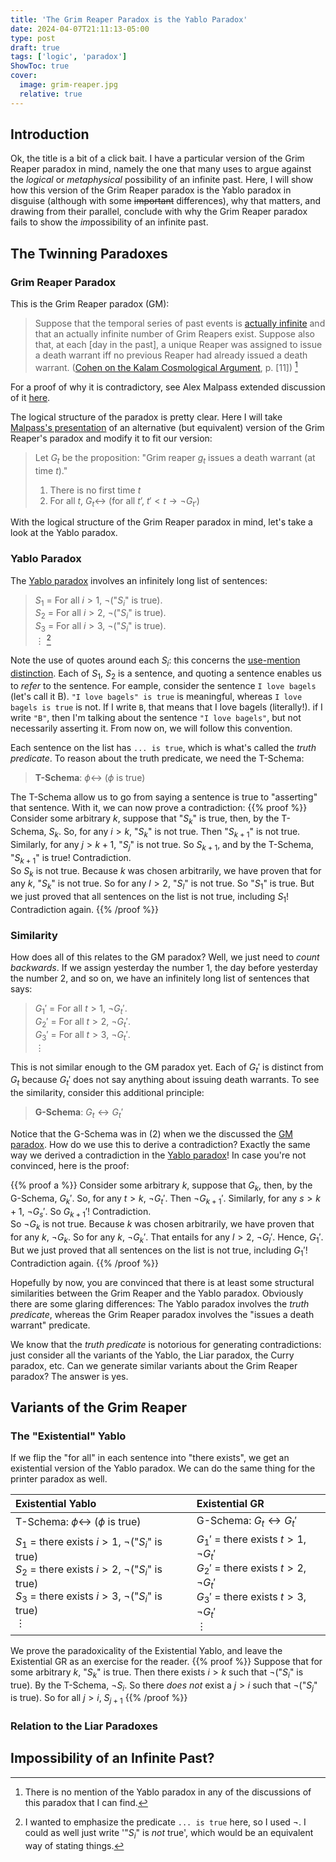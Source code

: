 ```yaml
---
title: 'The Grim Reaper Paradox is the Yablo Paradox'
date: 2024-04-07T21:11:13-05:00
type: post
draft: true
tags: ['logic', 'paradox']
ShowToc: true
cover:
  image: grim-reaper.jpg
  relative: true
---
```


## Introduction
Ok, the title is a bit of a click bait. I have a particular version of the Grim Reaper paradox in mind, namely the one that many uses to argue against the *logical* or *metaphysical* possibility of an infinite past. Here, I will show how this version of the Grim Reaper paradox is the Yablo paradox in disguise (although with some ~~important~~ differences), why that matters, and drawing from their parallel, conclude with why the Grim Reaper paradox fails to show the *im*possibility of an infinite past.

## The Twinning Paradoxes
### Grim Reaper Paradox
This is the Grim Reaper paradox (GM):
> Suppose that the temporal series of past events is [actually infinite](https://en.wikipedia.org/wiki/Actual_infinity) and that an actually infinite number of Grim Reapers exist. Suppose also that, at each [day in the past], a unique Reaper was assigned to issue a death warrant iff no previous Reaper had already issued a death warrant. ([Cohen on the Kalam Cosmological Argument](https://philarchive.org/archive/COHEFA-2), p. [11]) [^1]

For a proof of why it is contradictory, see Alex Malpass extended discussion of it [here](https://useofreason.wordpress.com/2020/01/07/the-paradox-of-dry-eternity/).
[^1]: There is no mention of the Yablo paradox in any of the discussions of this paradox that I can find.

The logical structure of the paradox is pretty clear. Here I will take [Malpass's presentation](https://useofreason.wordpress.com/2020/07/12/the-logical-form-of-the-grim-reaper-paradox/) of an alternative (but equivalent) version of the Grim Reaper's paradox and modify it to fit our version:
>Let $G_t$ be the proposition: "Grim reaper $g_t$ issues a death warrant (at time $t$)."
> 1. There is no first time $t$
> 2. For all $t$, $G_t \leftrightarrow$ (for all $t’$, $t ' \lt t \rightarrow \lnot G_{t'}$)  

With the logical structure of the Grim Reaper paradox in mind, let's take a look at the Yablo paradox.
### Yablo Paradox
The [Yablo paradox](https://en.wikipedia.org/wiki/Stephen_Yablo#Yablo's_paradox) involves an infinitely long list of sentences:  
>$S_1$ = For all $i \gt 1$, $\lnot$("$S_i$" is true).  
>$S_2$ = For all $i \gt 2$, $\lnot$("$S_i$" is true).  
>$S_3$ = For all $i \gt 3$, $\lnot$("$S_i$" is true).  
>$\vdots$  [^2]
[^2]: I wanted to emphasize the predicate `... is true` here, so I used $\lnot$. I could as well just write '"$S_i$" is *not* true', which would be an equivalent way of stating things.

Note the use of quotes around each $S_i$: this concerns the [use-mention distinction](https://en.wikipedia.org/wiki/Use%E2%80%93mention_distinction). Each of $S_1$, $S_2$ is a sentence,  and quoting a sentence enables us to *refer* to the sentence. For eample, consider the sentence `I love bagels` (let's call it B). `"I love bagels" is true` is meaningful, whereas `I love bagels is true` is not. If I write `B`, that means that I love bagels (literally!). if I write `"B"`, then I'm talking about the sentence `"I love bagels"`, but not necessarily asserting it. From now on, we will follow this convention. 

Each sentence on the list has `... is true`, which is what's called the *truth predicate*. To reason about the truth predicate, we need the T-Schema:
> **T-Schema**: $\phi\leftrightarrow$ ($\phi$ is true)  

The T-Schema allow us to go from saying a sentence is true to "asserting" that sentence. With it, we can now prove a contradiction:
{{% proof %}}
Consider some arbitrary $k$, suppose that "$S_k$" is true, then, by the T-Schema, $S_k$. So, for any $i \gt k$, "$S_k$" is not true. Then "$S_{k+1}$" is not true.  Similarly, for any $j \gt {k+1}$, "$S_{j}$" is not true. So $S_{k+1}$, and by the T-Schema, "$S_{k+1}$" is true! Contradiction.  
So $S_k$ is not true. Because $k$ was chosen arbitrarily, we have proven that for any $k$, "$S_k$" is not true. So for any $l \gt 2$, "$S_l$" is not true. So "$S_1$" is true. But we just proved that all sentences on the list is not true, including $S_1$! Contradiction again.
{{% /proof %}}

### Similarity
How does all of this relates to the GM paradox? Well, we just need to *count backwards*. If we assign yesterday the number $1$, the day before yesterday the number $2$, and so on, we have an infinitely long list of sentences that says:  
>$G_1'$ = For all $t \gt 1$, $\lnot G_t'$.  
>$G_2'$ = For all $t \gt 2$, $\lnot G_t'$.  
>$G_3'$ = For all $t \gt 3$, $\lnot G_t'$.  
>$\vdots$

This is not similar enough to the GM paradox yet. Each of $G_t'$ is distinct from $G_t$ because $G_t'$ does not say anything about issuing death warrants. To see the similarity, consider this additional principle:
>**G-Schema**: $G_t \leftrightarrow G_t'$

Notice that the G-Schema was in (2) when we the discussed the [GM paradox](#grim-reaper-paradox-gm). How do we use this to derive a contradiction? Exactly the same way we derived a contradiction in the [Yablo paradox](#yablo-paradox)! In case you're not convinced, here is the proof:

{{% proof a %}}
Consider some arbitrary $k$, suppose that $G_k$, then, by the G-Schema, $G_k'$. So, for any $t \gt k$, $\lnot G_t'$. Then $\lnot G_{k+1}'$.  Similarly, for any $s \gt {k+1}$, $\lnot G_{s}'$. So $G_{k+1}'$! Contradiction.  
So $\lnot G_k$ is not true. Because $k$ was chosen arbitrarily, we have proven that for any $k$, $\lnot G_k$. So for any $k$, $\lnot G_k'$. That entails for any $l \gt 2$, $\lnot G_l'$. Hence, $G_1'$. But we just proved that all sentences on the list is not true, including $G_1'$! Contradiction again.
{{% /proof %}}

Hopefully by now, you are convinced that there is at least some structural similarities between the Grim Reaper and the Yablo paradox. Obviously there are some glaring differences: The Yablo paradox involves the *truth predicate*, whereas the Grim Reaper paradox involves the "issues a death warrant" predicate. 

We know that the *truth predicate* is notorious for generating contradictions: just consider all the variants of the Yablo, the Liar paradox, the Curry paradox, etc. Can we generate similar variants about the Grim Reaper paradox? The answer is yes.

## Variants of the Grim Reaper
### The "Existential" Yablo
If we flip the "for all" in each sentence into "there exists", we get an existential version of the Yablo paradox. We can do the same thing for the printer paradox as well.

| Existential Yablo | |Existential GR |
| :---------------- | ---- |:------------- |
T-Schema: $\phi\leftrightarrow$ ($\phi$ is true) | | G-Schema: $G_t \leftrightarrow G_t'$
$S_1$ = there exists $i \gt 1$, $\lnot$("$S_i$" is true) <br /> $S_2$ = there exists $i \gt 2$, $\lnot$("$S_i$" is true) <br />$S_3$ = there exists $i \gt 3$, $\lnot$("$S_i$" is true) <br /> $\vdots$||$G_1'$ = there exists $t \gt 1$, $\lnot G_t'$ <br /> $G_2'$ = there exists $t \gt 2$, $\lnot G_t'$ <br /> $G_3'$ = there exists $t \gt 3$, $\lnot G_t'$ <br /> $\vdots$

We prove the paradoxicality of the Existential Yablo, and leave the Existential GR as an exercise for the reader.
{{% proof %}}
Suppose that for some arbitrary $k$, "$S_k$" is true. Then there exists $i > k$ such that $\lnot$("$S_i$" is true). By the T-Schema, $\lnot S_i$. So there *does not* exist a $j > i$ such that $\lnot$("$S_j$" is true). So for all $j > i$, $S_{j+1}$ 
{{% /proof %}}

### Relation to the Liar Paradoxes

## Impossibility of an Infinite Past?
